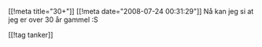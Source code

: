[[!meta  title="30+"]]
[[!meta  date="2008-07-24 00:31:29"]]
Nå kan jeg si at jeg er over 30 år gammel :S

[[!tag  tanker]]
